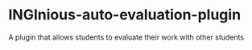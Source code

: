 # INGInious-auto-evaluation-plugin
A plugin that allows students to evaluate their work with other students
